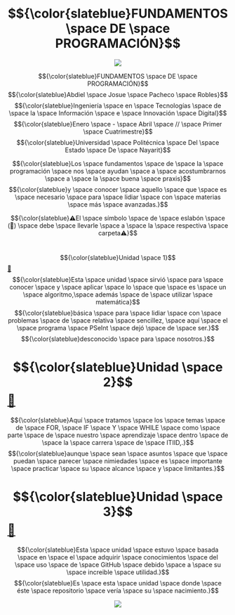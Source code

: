# $${\color{slateblue}FUNDAMENTOS \space DE \space PROGRAMACIÓN}$$

<p align="center">
  <img src="https://www.gifcen.com/wp-content/uploads/2023/07/neon-gif-6.gif" />
</p>

$${\color{slateblue}FUNDAMENTOS \space DE \space PROGRAMACIÓN}$$
$${\color{slateblue}Abdiel \space Josue \space Pacheco \space Robles}$$
$${\color{slateblue}Ingeniería \space en \space Tecnologías \space de \space la \space Información \space e \space Innovación \space Digital}$$
$${\color{slateblue}Enero \space - \space Abril \space // \space Primer \space Cuatrimestre}$$
$${\color{slateblue}Universidad \space Politécnica \space Del \space Estado \space De \space Nayarit}$$

$${\color{slateblue}Los \space fundamentos \space de \space la \space programación \space nos \space ayudan \space a \space acostumbrarnos \space a \space la \space buena \space praxis}$$
$${\color{slateblue}y \space conocer \space aquello \space que \space es \space necesario \space para \space lidiar \space con \space materias \space más \space avanzadas.}$$

$${\color{slateblue}⚠El \space símbolo \space de \space eslabón \space (🔗) \space debe \space llevarle \space a \space la \space respectiva \space carpeta⚠}$$
#

$${\color{slateblue}Unidad \space 1}$$ [ 🔗 ](https://github.com/W1nso1/FundProgr_UPEN_AP/tree/main/U1%20)
$${\color{slateblue}Esta \space unidad \space sirvió \space para \space conocer \space y \space aplicar \space lo \space que \space es \space un \space algoritmo,\space además \space de \space utilizar \space matemática}$$
$${\color{slateblue}básica \space para \space lidiar \space con \space problemas \space de \space relativa \space sencillez, \space aquí \space el \space programa \space PSeInt \space dejó \space de \space ser.}$$
$${\color{slateblue}desconocido \space para \space nosotros.}$$
# 
# $${\color{slateblue}Unidad \space 2}$$ [ 🔗 ](https://github.com/W1nso1/FundProgr_UPEN_AP/tree/main/U2)
$${\color{slateblue}Aquí \space tratamos \space los \space temas \space de \space FOR, \space IF \space Y \space WHILE \space como \space parte \space de \space nuestro \space aprendizaje \space dentro \space de \space la \space carrera \space de \space ITIID,.}$$
$${\color{slateblue}aunque \space sean \space asuntos \space que \space puedan \space parecer \space nimiedades \space es \space importante \space practicar \space su \space alcance \space y \space limitantes.}$$
#
# $${\color{slateblue}Unidad \space 3}$$ [ 🔗 ](https://github.com/W1nso1/FundProgr_UPEN_AP/tree/main/U3)
$${\color{slateblue}Esta \space unidad \space estuvo \space basada \space en \space el \space adquirir \space conocimientos \space del \space uso \space de \space GitHub \space debido \space a \space su \space increible \space utilidad.}$$
$${\color{slateblue}Es \space esta \space unidad \space donde \space éste \space repositorio \space vería \space su \space nacimiento.}$$

<p align="center">
  <img src="https://images-wixmp-ed30a86b8c4ca887773594c2.wixmp.com/f/cf2836cb-5893-4a6c-b156-5a89d94fc721/db0748x-9fcb8587-a61b-4a2e-b440-5d0de36e7a26.gif?token=eyJ0eXAiOiJKV1QiLCJhbGciOiJIUzI1NiJ9.eyJzdWIiOiJ1cm46YXBwOjdlMGQxODg5ODIyNjQzNzNhNWYwZDQxNWVhMGQyNmUwIiwiaXNzIjoidXJuOmFwcDo3ZTBkMTg4OTgyMjY0MzczYTVmMGQ0MTVlYTBkMjZlMCIsIm9iaiI6W1t7InBhdGgiOiJcL2ZcL2NmMjgzNmNiLTU4OTMtNGE2Yy1iMTU2LTVhODlkOTRmYzcyMVwvZGIwNzQ4eC05ZmNiODU4Ny1hNjFiLTRhMmUtYjQ0MC01ZDBkZTM2ZTdhMjYuZ2lmIn1dXSwiYXVkIjpbInVybjpzZXJ2aWNlOmZpbGUuZG93bmxvYWQiXX0.Mv1MCMhq82G6jmVgNp-A7S9sKfmy1ZzaTM5IeXu-SkY" />
</p>
